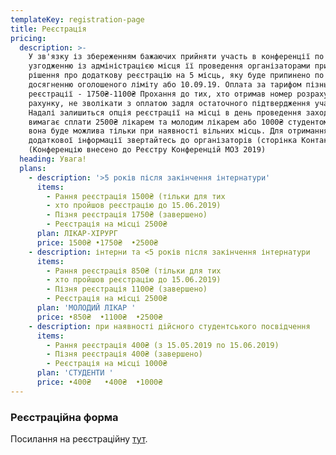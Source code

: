 ```yaml
---
templateKey: registration-page
title: Реєстрація
pricing:
  description: >-
    У зв'язку із збереженням бажаючих прийняти участь в конференції по
    узгодженню із адміністрацією місця її проведення організаторами прийнято
    рішення про додаткову реєстрацію на 5 місць, яку буде припинено по
    досягненню оголошеного ліміту або 10.09.19. Оплата за тарифом пізньої
    реєстрації - 1750₴-1100₴ Прохання до тих, хто отримав номер розрахункового
    рахунку, не зволікати з оплатою задля остаточного підтвердження участі.
    Надалі залишиться опція реєстрації на місці в день проведення заходу, та
    вимагає сплати 2500₴ лікарем та молодим лікарем або 1000₴ студентом, однак
    вона буде можлива тільки при наявності вільних місць. Для отримання
    додаткової інформації звертайтесь до організаторів (сторінка Контакт).
    (Конференцію внесено до Реєстру Конференцій МОЗ 2019)
  heading: Увага!
  plans:
    - description: '>5 років після закінчення інтернатури'
      items:
        - Рання реєстрація 1500₴ (тільки для тих
        - хто пройшов реєстрацію до 15.06.2019)
        - Пізня реєстрація 1750₴ (завершено)
        - Реєстрація на місці 2500₴
      plan: ЛІКАР-ХІРУРГ
      price: 1500₴ •1750₴  •2500₴
    - description: інтерни та <5 років після закінчення інтернатури
      items:
        - Рання реєстрація 850₴ (тільки для тих
        - хто пройшов реєстрацію до 15.06.2019)
        - Пізня реєстрація 1100₴ (завершено)
        - Реєстрація на місці 2500₴
      plan: 'МОЛОДИЙ ЛІКАР '
      price: •850₴  •1100₴  •2500₴
    - description: при наявності дійсного студентського посвідчення
      items:
        - Рання реєстрація 400₴ (з 15.05.2019 по 15.06.2019)
        - Пізня реєстрація 400₴ (завершено)
        - Реєстрація на місці 1000₴
      plan: 'СТУДЕНТИ '
      price: •400₴   •400₴  •1000₴
---
```

### Реєстраційна форма

Посилання на реєстраційну [тут](https://dariadiehtiarova.typeform.com/to/APLqPo).

